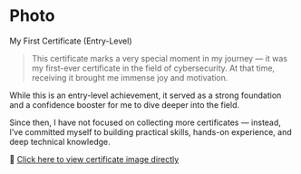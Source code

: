 # Photo
 My First Certificate (Entry-Level)

> This certificate marks a very special moment in my journey — it was my first-ever certificate in the field of cybersecurity.
At that time, receiving it brought me immense joy and motivation.

While this is an entry-level achievement, it served as a strong foundation and a confidence booster for me to dive deeper into the field.

Since then, I have not focused on collecting more certificates — instead, I’ve committed myself to building practical skills, hands-on experience, and deep technical knowledge.


🔗 [Click here to view certificate image directly](czoxMzoiNDYwNDk1OF8xMDA1NiI7.jpeg)
